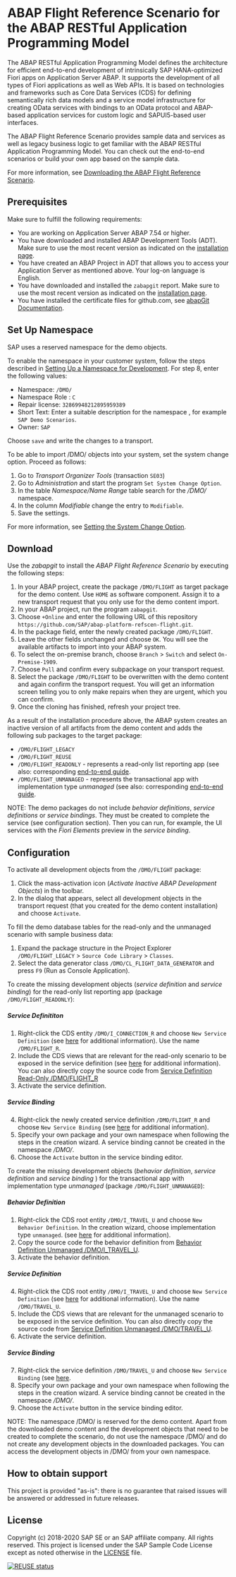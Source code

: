 # ABAP Flight Reference Scenario for the ABAP RESTful Application Programming Model 
The ABAP RESTful Application Programming Model defines the architecture for efficient end-to-end development of intrinsically SAP HANA-optimized Fiori apps on Application Server ABAP. It supports the development of all types of Fiori applications as well as Web APIs. It is based on technologies and frameworks such as Core Data Services (CDS) for defining semantically rich data models and a service model infrastructure for creating OData services with bindings to an OData protocol and ABAP-based application services for custom logic and SAPUI5-based user interfaces.

The ABAP Flight Reference Scenario provides sample data and services as well as legacy business logic to get familiar with the ABAP RESTful Application Programming Model. You can check out the end-to-end scenarios or build your own app based on the sample data.

For more information, see [Downloading the ABAP Flight Reference Scenario](https://help.sap.com/viewer/fc4c71aa50014fd1b43721701471913d/201909.000/en-US/def316685ad14033b051fc4b88db07c8.html).

## Prerequisites
Make sure to fulfill the following requirements:
* You are working on Application Server ABAP 7.54 or higher. 
* You have downloaded and installed ABAP Development Tools (ADT). Make sure to use the most recent version as indicated on the [installation page](https://tools.hana.ondemand.com/#abap). 
* You have created an ABAP Project in ADT that allows you to access your Application Server as mentioned above. Your log-on language is English.
* You have downloaded and installed the `zabapgit` report. Make sure to use the most recent version as indicated on the [installation page](https://docs.abapgit.org/). 
* You have installed the certificate files for github.com, see [abapGit Documentation](https://docs.abapgit.org/guide-ssl-setup.html).  

## Set Up Namespace
SAP uses a reserved namespace for the demo objects. 

To enable the namespace in your customer system, follow the steps described in [Setting Up a Namespace for Development](https://help.sap.com/viewer/4a368c163b08418890a406d413933ba7/LATEST/en-US/bdddbe08ac5c11d2850e0000e8a57770.html). For step 8, enter the following values: 
* Namespace: `/DMO/`
* Namespace Role : `C`
* Repair license: `32869948212895959389`
* Short Text: Enter a suitable description for the namespace  , for example `SAP Demo Scenarios`.
* Owner: `SAP` 

Choose `save` and write the changes to a transport. 

To be able to import /DMO/ objects into your system, set the system change option. Proceed as follows: 
1.	Go to  <em>Transport Organizer Tools</em> (transaction `SE03`) 
2.	Go to <em>Administration</em> and start the program `Set System Change Option`.
3.	In the table <em>Namespace/Name Range</em> table search for the <em>/DMO/</em> namespace. 
4.	In the column <em>Modifiable</em> change the entry to `Modifiable`. 
5.	Save the settings.

For more information, see [Setting the System Change Option](https://help.sap.com/viewer/4a368c163b08418890a406d413933ba7/LATEST/en-US/5738de9b4eb711d182bf0000e829fbfe.html). 


## Download
Use the <em>zabapgit</em> to install the <em>ABAP Flight Reference Scenario</em> by executing the following steps:
1.	In your ABAP project, create the package `/DMO/FLIGHT` as target package for the demo content. Use `HOME` as software component. Assign it to a new transport request that you only use for the demo content import. 
2.	In your ABAP project, run the program `zabapgit`.  
3.	Choose `+Online` and enter the following URL of this repository  `https://github.com/SAP/abap-platform-refscen-flight.git`. 
4.	In the package field, enter the newly created package `/DMO/FLIGHT`.
5.	Leave the other fields unchanged and choose `OK`. You will see the available artifacts to import into your ABAP system. 
6.	To select the on-premise branch, choose `Branch` > `Switch` and select `On-Premise-1909`. 
7.	Choose `Pull` and confirm every subpackage on your transport request. 
8.	Select the package `/DMO/FLIGHT` to be overwritten with the demo content and again confirm the transport request. You will get an information screen telling you to only make repairs when they are urgent, which you can confirm.  
9.	Once the cloning has finished, refresh your project tree.


As a result of the installation procedure above, the ABAP system creates an inactive version of all artifacts from the demo content and adds the following sub packages to the target package: 
* `/DMO/FLIGHT_LEGACY`
* `/DMO/FLIGHT_REUSE`
* `/DMO/FLIGHT_READONLY` - represents a read-only list reporting app (see also: corresponding [end-to-end guide](https://help.sap.com/viewer/fc4c71aa50014fd1b43721701471913d/201909.000/en-US/504035c0850f44f787f5b81e35791d10.html).
* `/DMO/FLIGHT_UNMANAGED` - represents the transactional app with implementation type <em>unmanaged</em> (see also: corresponding [end-to-end guide](https://help.sap.com/viewer/fc4c71aa50014fd1b43721701471913d/201909.000/en-US/f6cb3e3402694f5585068e5e5161a7c1.html).


NOTE: The demo packages do not include <em>behavior definitions</em>, <em>service definitions</em> or <em>service bindings</em>. They must be created to complete the service (see configuration section). Then you can run, for example, the UI services with the <em>Fiori Elements</em> preview in the <em>service binding</em>.

## Configuration
To activate all development objects from the `/DMO/FLIGHT` package: 
1. Click the mass-activation icon (<em>Activate Inactive ABAP Development Objects</em>) in the toolbar.  
2. In the dialog that appears, select all development objects in the transport request (that you created for the demo content installation) and choose `Activate`.

To fill the demo database tables for the read-only and the unmanaged scenario with sample business data: 
1. Expand the package structure in the Project Explorer `/DMO/FLIGHT_LEGACY` > `Source Code Library` > `Classes`.
2. Select the data generator class `/DMO/CL_FLIGHT_DATA_GENERATOR` and press `F9` (Run as Console Application). 

To create the missing development objects (<em>service definition</em> and <em>service binding</em>) for the read-only list reporting app (package `/DMO/FLIGHT_READONLY`):
##### Service Definititon
1. Right-click the CDS entity `/DMO/I_CONNECTION_R` and choose `New Service Definition` (see [here](https://help.sap.com/viewer/fc4c71aa50014fd1b43721701471913d/201909.000/en-US/ade0637f7c554c229cbfd4dc02c7fcaa.html) for additional information). Use the name `/DMO/FLIGHT_R`.
2. Include the CDS views that are relevant for the read-only scenario to be exposed in the service definition (see [here](https://help.sap.com/viewer/fc4c71aa50014fd1b43721701471913d/201909.000/en-US/fb9cb12aebf94852bac4665c2db2a25a.html) for additional information). You can also directly copy the source code from [Service Definition Read-Only /DMO/FLIGHT_R](service_definition_read_only)
3. Activate the service definition.


##### Service Binding
4.	Right-click the newly created service definition `/DMO/FLIGHT_R` and choose `New Service Binding` (see [here](https://help.sap.com/viewer/fc4c71aa50014fd1b43721701471913d/2019.000/en-US/777e027f61c3490dba0433443d9143a6.html) for additional information).  
5.	Specify your own package and your own namespace when following the steps in the creation wizard. A service binding cannot be created in the namespace <em>/DMO/</em>. 
6.	Choose the  `Activate` button in the service binding editor.  


To create the missing development objects (<em>behavior definition</em>, <em>service definition</em> and <em>service binding</em> ) for the transactional app with implementation type <em>unmanaged</em> (package `/DMO/FLIGHT_UNMANAGED`):
##### Behavior Definition
1.	Right-click the CDS root entity `/DMO/I_TRAVEL_U` and choose `New Behavior Definition`. In the creation wizard, choose implementation type `unmanaged`. (see [here](https://help.sap.com/viewer/fc4c71aa50014fd1b43721701471913d/201909.000/en-US/453ff778fd9c4bb0a0b1cd4b19afb8f3.html) for additional information).
2.	Copy the source code for the behavior definition from [Behavior Definition Unmanaged /DMO/I_TRAVEL_U](behavior_definition_unmanaged). 
3.	Activate the behavior definition. 


##### Service Definition
4.	Right-click the CDS root entity `/DMO/I_TRAVEL_U` and choose `New Service Definition` (see [here](https://help.sap.com/viewer/fc4c71aa50014fd1b43721701471913d/201909.000/en-US/453ff778fd9c4bb0a0b1cd4b19afb8f3.html) for additional information). Use the name `/DMO/TRAVEL_U`.
5.	Include the CDS views that are relevant for the unmanaged scenario to be exposed in the service definition. You can also directly copy the source code from [Service Definition Unmanaged /DMO/TRAVEL_U](service_definition_unmanaged).
6.	Activate the service definition. 


##### Service Binding
7. Right-click the service definition `/DMO/TRAVEL_U` and choose `New Service Binding` (see [here](https://help.sap.com/viewer/fc4c71aa50014fd1b43721701471913d/201909.000/en-US/ade0637f7c554c229cbfd4dc02c7fcaa.html). 
8. Specify your own package and your own namespace when following the steps in the creation wizard. A service binding cannot be created in the namespace <em>/DMO/</em>. 
9.	Choose the  `Activate` button in the service binding editor.  

 
NOTE: The namespace /DMO/ is reserved for the demo content. Apart from the downloaded demo content and the development objects that need to be created to complete the scenario, do not use the namespace /DMO/ and do not create any development objects in the downloaded packages. You can access the development objects in /DMO/ from your own namespace.


## How to obtain support
This project is provided "as-is": there is no guarantee that raised issues will be answered or addressed in future releases.

## License
Copyright (c) 2018-2020 SAP SE or an SAP affiliate company. All rights reserved.
This project is licensed under the SAP Sample Code License except as noted otherwise in the [LICENSE](LICENSES/Apache-2.0.txt) file.

[![REUSE status](https://api.reuse.software/badge/github.com/SAP-samples/abap-platform-refscen-flight)](https://api.reuse.software/info/github.com/SAP-samples/abap-platform-refscen-flight)
